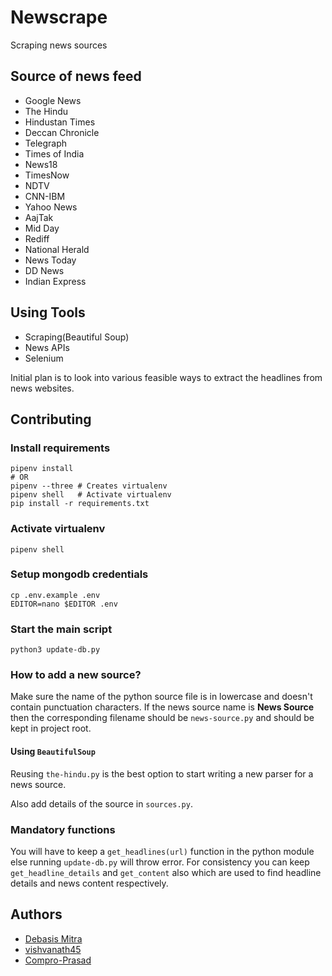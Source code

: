# Newscrape
Scraping news sources

## Source of news feed

- Google News
- The Hindu
- Hindustan Times
- Deccan Chronicle
- Telegraph
- Times of India
- News18
- TimesNow
- NDTV 
- CNN-IBM
- Yahoo News
- AajTak
- Mid Day
- Rediff 
- National Herald
- News Today
- DD News
- Indian Express


## Using Tools

- Scraping(Beautiful Soup)
- News APIs
- Selenium

Initial plan is to look into various feasible ways to extract the headlines from news websites.

## Contributing

### Install requirements
```
pipenv install
# OR
pipenv --three # Creates virtualenv
pipenv shell   # Activate virtualenv
pip install -r requirements.txt
```

### Activate virtualenv
```
pipenv shell
```

### Setup mongodb credentials
```
cp .env.example .env
EDITOR=nano $EDITOR .env
```

### Start the main script
```
python3 update-db.py
```

### How to add a new source?

Make sure the name of the python source file is in lowercase and doesn't contain punctuation characters. If the news source name is **News Source** then the corresponding filename should be `news-source.py` and should be kept in project root.

#### Using `BeautifulSoup`
Reusing `the-hindu.py` is the best option to start writing a new parser for a news source.

Also add details of the source in `sources.py`.

### Mandatory functions
You will have to keep a `get_headlines(url)` function in the python module else running `update-db.py` will throw error. For consistency you can keep `get_headline_details` and `get_content` also which are used to find headline details and news content respectively.

## Authors
- [Debasis Mitra](https://www.nitdgp.ac.in/faculty/c8a7fd24-de21-4537-8e67-acab7d45b9d2)
- [vishvanath45](https://github.com/vishvanath45)
- [Compro-Prasad](https://github.com/Compro-Prasad)
